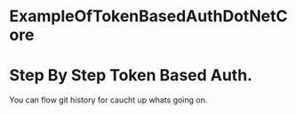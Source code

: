 # ExampleOfTokenBasedAuthDotNetCore
# Step By Step Token Based Auth. 
You can flow git history for caucht up whats going on.
